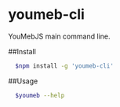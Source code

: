 youmeb-cli
==========

YouMebJS main command line. 

##Install

```bash
  $npm install -g 'youmeb-cli'
```

##Usage

```bash
  $youmeb --help
```
